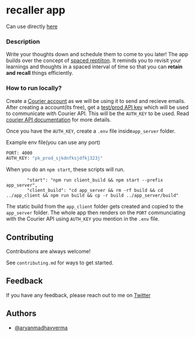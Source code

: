 # recaller app
Can use directly [here](https://recaller.live) 

### Description
Write your thoughts down and schedule them to come to you later! The app builds over the concept of [spaced reptiiton](https://en.wikipedia.org/wiki/Spaced_repetition). It reminds you to revisit your learnings and thoughts in a spaced interval of time so that you can **retain and recall** things efficiently.

### How to run locally?

Create a [Courier account](https://www.courier.com) as we will be using it to send and recieve emails. After creating a account(its free), get a [test/prod API key](https://help.courier.com/en/articles/4677510-using-environments-api-keys-and-migrating-assets) which will be used to communicate with Courier API. This will be the `AUTH_KEY` to be used. Read [courier API documentation](https://www.courier.com/docs/) for more details.

Once you have the `AUTH_KEY`, create a `.env` file inside`app_server` folder.

Example env file(you can use any port)
```bash
PORT: 4000
AUTH_KEY: "pk_prod_sjkdnfksjdfkj323j"
```

When you do an `npm start`, these scripts will run. 
```
        "start": "npm run client_build && npm start --prefix app_server",
        "client_build": "cd app_server && rm -rf build && cd ../app_client && npm run build && cp -r build ../app_server/build"
```

The static build from the `app_client` folder gets created and copied to the `app_server` folder. The whole app then renders on the `PORT` communciating with the Courier API using `AUTH_KEY` you mention in the `.env` file. 

## Contributing

Contributions are always welcome!

See `contributing.md` for ways to get started.




## Feedback

If you have any feedback, please reach out to me on [Twitter](https://twitter.com/aryanmadhaverma)


## Authors

- [@aryanmadhavverma](https://www.github.com/aryanmadhavverma)


